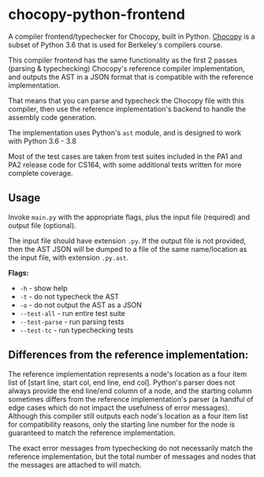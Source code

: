 # chocopy-python-frontend

A compiler frontend/typechecker for Chocopy, built in Python. [Chocopy](https://chocopy.org/) is a subset of Python 3.6 that is used for Berkeley's compilers course. 

This compiler frontend has the same functionality as the first 2 passes (parsing & typechecking) Chocopy's reference compiler implementation, and outputs the AST in a JSON format that is compatible with the reference implementation. 

That means that you can parse and typecheck the Chocopy file with this compiler, then use the reference implementation's backend to handle the assembly code generation.

The implementation uses Python's `ast` module, and is designed to work with Python 3.6 - 3.8

Most of the test cases are taken from test suites included in the PA1 and PA2 release code for CS164, with some additional tests written for more complete coverage.

## Usage

Invoke `main.py` with the appropriate flags, plus the input file (required) and output file (optional). 

The input file should have extension `.py`. If the output file is not provided, then the AST JSON will be dumped to a file of the same name/location as the input file, with extension `.py.ast`.

**Flags:**

- `-h` - show help
- `-t` - do not typecheck the AST
- `-o` - do not output the AST as a JSON
- `--test-all` - run entire test suite
- `--test-parse` - run parsing tests
- `--test-tc` - run typechecking tests

## Differences from the reference implementation:

The reference implementation represents a node's location as a four item list of \[start line, start col, end line, end col]. Python's parser does not always provide the end line/end column of a node, and the starting column sometimes differs from the reference implementation's parser (a handful of edge cases which do not impact the usefulness of error messages). Although this compiler still outputs each node's location as a four item list for compatibility reasons, only the starting line number for the node is guaranteed to match the reference implementation.

The exact error messages from typechecking do not necessarily match the reference implementation, but the total number of messages and nodes that the messages are attached to will match.

